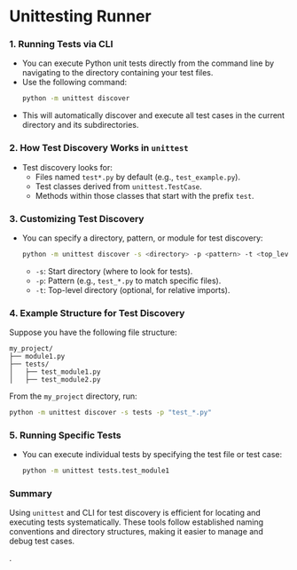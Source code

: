 # Unittesting Runner

### 1. **Running Tests via CLI**

* You can execute Python unit tests directly from the command line by navigating to the directory containing your test files.
* Use the following command:
  ```bash
  python -m unittest discover
  ```
* This will automatically discover and execute all test cases in the current directory and its subdirectories.

### 2. **How Test Discovery Works in `unittest`**

* Test discovery looks for:
  * Files named `test*.py` by default (e.g., `test_example.py`).
  * Test classes derived from `unittest.TestCase`.
  * Methods within those classes that start with the prefix `test`.

### 3. **Customizing Test Discovery**

* You can specify a directory, pattern, or module for test discovery:

  ```bash
  python -m unittest discover -s <directory> -p <pattern> -t <top_level_directory>
  ```

  * `-s`: Start directory (where to look for tests).
  * `-p`: Pattern (e.g., `test_*.py` to match specific files).
  * `-t`: Top-level directory (optional, for relative imports).

### 4. **Example Structure for Test Discovery**

Suppose you have the following file structure:

```
my_project/
├── module1.py
├── tests/
│   ├── test_module1.py
│   ├── test_module2.py
```

From the `my_project` directory, run:

```bash
python -m unittest discover -s tests -p "test_*.py"
```

### 5. **Running Specific Tests**

* You can execute individual tests by specifying the test file or test case:
  ```bash
  python -m unittest tests.test_module1
  ```

### Summary

Using `unittest` and CLI for test discovery is efficient for locating and executing tests systematically. These tools follow established naming conventions and directory structures, making it easier to manage and debug test cases.

.

